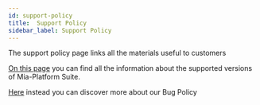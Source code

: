 ```yaml
---
id: support-policy
title:  Support Policy
sidebar_label: Support Policy
---
```

The support policy page links all the materials useful to customers

[On this page](/info/version_policy.md) you can find all the information about the supported versions of Mia-Platform Suite.

[Here](/info/bug_policy.md) instead you can discover more about our Bug Policy
